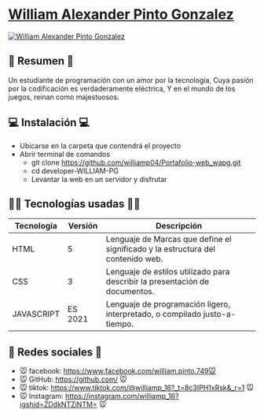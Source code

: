 # [William Alexander Pinto Gonzalez](https://williamp04.github.io/Portafolio-web_wapg/)

[![William Alexander Pinto Gonzalez](https://i.postimg.cc/xjPd5vhr/imagen-2023-05-08-085106395.png)](https://williamp04.github.io/developer-WILLIAM-PG/)

## 📜 Resumen 📜
Un estudiante de programación con un amor por la tecnología, Cuya pasión por la codificación es verdaderamente eléctrica, Y en el mundo de los juegos, reinan como majestuosos. 

## 💻 Instalación 💻
- Ubicarse en la carpeta que contendrá el proyecto
- Abrir terminal de comandos
  - git clone https://github.com/williamp04/Portafolio-web_wapg.git
  - cd developer-WILLIAM-PG
  - Levantar la web en un servidor y disfrutar

## 👨‍💻 Tecnologías usadas 👨‍💻
| Tecnología | Versión | Descripción                                                                     |
|------------|---------|---------------------------------------------------------------------------------|
| HTML       | 5       | Lenguaje de Marcas que define el significado y la estructura del contenido web. |
| CSS        | 3       | Lenguaje de estilos utilizado para describir la presentación de documentos.     |
| JAVASCRIPT | ES 2021 | Lenguaje de programación ligero, interpretado, o compilado justo-a-tiempo.      |


## 🤗 Redes sociales 🤗
- 🐭 facebook: https://www.facebook.com/william.pinto.749🐭
- 🐭 GitHub: https://github.com/ 🐭
- 🐭 tiktok: https://www.tiktok.com/@williamp_16?_t=8c3IPH1xRsk&_r=1 🐭
- 🐭 Instagram: https://instagram.com/williamp_16?igshid=ZDdkNTZiNTM= 🐭